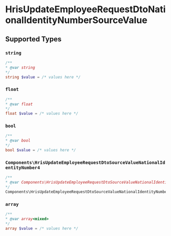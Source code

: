 # HrisUpdateEmployeeRequestDtoNationalIdentityNumberSourceValue


## Supported Types

### `string`

```php
/**
* @var string
*/
string $value = /* values here */
```

### `float`

```php
/**
* @var float
*/
float $value = /* values here */
```

### `bool`

```php
/**
* @var bool
*/
bool $value = /* values here */
```

### `Components\HrisUpdateEmployeeRequestDtoSourceValueNationalIdentityNumber4`

```php
/**
* @var Components\HrisUpdateEmployeeRequestDtoSourceValueNationalIdentityNumber4
*/
Components\HrisUpdateEmployeeRequestDtoSourceValueNationalIdentityNumber4 $value = /* values here */
```

### `array`

```php
/**
* @var array<mixed>
*/
array $value = /* values here */
```

